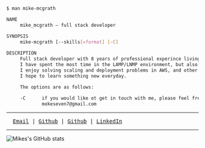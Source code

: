 ### 

```bash 

$ man mike-mcgrath

NAME
     mike_mcgrath – full stack developer
     
SYNOPSIS
     mike-mcgrath [--skills[=format] [-C]

DESCRIPTION
     Full stack developer with 8 years of professional experince living in salt lake city, utah.
     I have spent the most time in the LAMP/LNMP environment, but also enjoy MEAN/MERN et al. 
     I enjoy solving scaling and deployment problems in AWS, and other cloud providers.
     I hope to learn something new everyday. 
     
     The options are as follows:

     -C      if you would like ot get in touch with me, please feel free to reachout via email at
             mokeseven7@gmail.com
```

---


<samp>&nbsp; [Email](mokeseven7@gmail.com) | [Github](https://github.com/mokeseven7) | [Github](https://github.com/undefinedfn) | [LinkedIn](https://www.linkedin.com/in/mikemcgrath)</samp>


---




![Mikes's GitHub stats](https://github-readme-stats.vercel.app/api?username=mokeseven7&theme=yeblu&show_icons=true)




